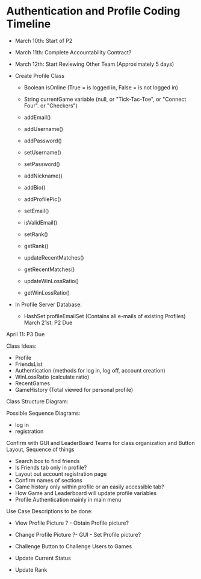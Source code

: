 # Authentication and Profile Coding Timeline

- March 10th: Start of P2
- March 11th: Complete Accountability Contract?
- March 12th: Start Reviewing Other Team (Approximately 5 days)
- Create Profile Class
    - Boolean isOnline (True = is logged in, False = is not logged in)
    - String currentGame variable (null, or "Tick-Tac-Toe", or "Connect Four". or "Checkers")
    - addEmail()
    - addUsername()
    - addPassword()
    - setUsername()
    - setPassword()
    - addNickname()
    - addBio()
    - addProfilePic()

    - setEmail()
    - isValidEmail()

    - setRank()
    - getRank()
  
    - updateRecentMatches()
    - getRecentMatches()
    
    - updateWinLossRatio()
    - getWinLossRatio()


- In Profile Server Database:
    - HashSet profileEmailSet (Contains all e-mails of existing Profiles)
March 21st: P2 Due

April 11: P3 Due





Class Ideas:
- Profile
- FriendsList
- Authentication (methods for log in, log off, account creation)
- WinLossRatio (calculate ratio)
- RecentGames
- GameHistory (Total viewed for personal profile)


Class Structure Diagram:


Possible Sequence Diagrams:
- log in
- registration

Confirm with GUI and LeaderBoard Teams for class organization and Button Layout, Sequence of things
- Search box to find friends
- Is Friends tab only in profile?
- Layout out account registration page
- Confirm names of sections
- Game history only within profile or an easily accessible tab?
- How Game and Leaderboard will update profile variables
- Profile Authentication mainly in main menu


Use Case Descriptions to be done:
- View Profile Picture ? - Obtain Profile picture?
- Change Profile Picture ?- GUI - Set Profile picture?

- Challenge Button to Challenge Users to Games
- Update Current Status
- Update Rank
